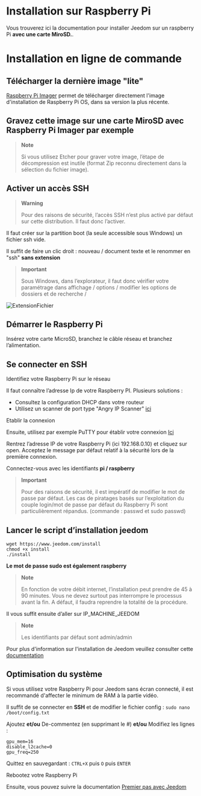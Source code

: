 # Installation sur Raspberry Pi

Vous trouverez ici la documentation pour installer Jeedom sur un raspberry Pi **avec une carte MiroSD.**. 

# Installation en ligne de commande

## Télécharger la dernière image "lite"

[Raspberry Pi Imager](https://www.raspberrypi.com/software/)  permet de télécharger directement l'image d'installation de Raspberry Pi OS, dans sa version la plus récente.

## Gravez cette image sur une carte MiroSD avec Raspberry Pi Imager par exemple

> **Note**
>
> Si vous utilisez Etcher pour graver votre image, l’étape de décompression est inutile (format Zip reconnu directement dans la sélection du fichier image).

## Activer un accès SSH

> **Warning**
>
> Pour des raisons de sécurité, l’accès SSH n’est plus activé par défaut sur cette distribution. Il faut donc l’activer.

Il faut créer sur la partition boot (la seule accessible sous Windows) un fichier ssh vide.

Il suffit de faire un clic droit : nouveau / document texte et le renommer en "ssh" **sans extension**

> **Important**
>
> Sous Windows, dans l’explorateur, il faut donc vérifier votre paramétrage dans affichage / options / modifier les options de dossiers et de recherche /

![ExtensionFichier](images/ExtensionFichier.PNG)

## Démarrer le Raspberry Pi

Insérez votre carte MicroSD, branchez le câble réseau et branchez l’alimentation.

## Se connecter en SSH

Identifiez votre Raspberry Pi sur le réseau

Il faut connaître l’adresse Ip de votre Raspberry PI. Plusieurs solutions :

-   Consultez la configuration DHCP dans votre routeur
-   Utilisez un scanner de port type "Angry IP Scanner" [ici](http://angryip.org/download/#windows)

Etablir la connexion

Ensuite, utilisez par exemple PuTTY pour établir votre connexion [Ici](http://www.putty.org/)

Rentrez l’adresse IP de votre Raspberry Pi (ici 192.168.0.10) et cliquez sur open. Acceptez le message par défaut relatif à la sécurité lors de la première connexion.

Connectez-vous avec les identifiants **pi / raspberry**

> **Important**
>
> Pour des raisons de sécurité, il est impératif de modifier le mot de passe par défaut. Les cas de piratages basés sur l’exploitation du couple login/mot de passe par défaut du Raspberry Pi sont particulièrement répandus. (commande : passwd et sudo passwd)

## Lancer le script d’installation jeedom

```
wget https://www.jeedom.com/install
chmod +x install
./install
```

**Le mot de passe sudo est également raspberry**

> **Note**
>
> En fonction de votre débit internet, l’installation peut prendre de 45 à 90 minutes. Vous ne devez surtout pas interrompre le processus avant la fin. A défaut, il faudra reprendre la totalité de la procédure.

Il vous suffit ensuite d’aller sur IP\_MACHINE\_JEEDOM

> **Note**
>
> Les identifiants par défaut sont admin/admin

Pour plus d'information sur l'installation de Jeedom veuillez consulter cette [documentation](https://doc.jeedom.com/fr_FR/installation/cli)

## Optimisation du système

Si vous utilisez votre Raspberry Pi pour Jeedom sans écran connecté, il est recommandé d'affecter le minimum de RAM à la partie vidéo.

Il suffit de se connecter en **SSH** et de modifier le fichier config : ``sudo nano /boot/config.txt``

Ajoutez **et/ou** De-commentez (en supprimant le #) **et/ou** Modifiez les lignes :

````
gpu_mem=16
disable_l2cache=0
gpu_freq=250
````

Quittez en sauvegardant : ``CTRL+X`` puis ``O`` puis ``ENTER``

Rebootez votre Raspberry Pi

Ensuite, vous pouvez suivre la documentation [Premier pas avec Jeedom](https://doc.jeedom.com/fr_FR/premiers-pas/index)

